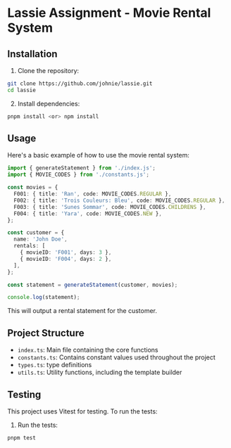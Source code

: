 # Lassie Assignment - Movie Rental System

## Installation

1. Clone the repository:

```sh
git clone https://github.com/johnie/lassie.git
cd lassie
```

2. Install dependencies:

```sh
pnpm install <or> npm install
```

## Usage

Here's a basic example of how to use the movie rental system:

```typescript
import { generateStatement } from './index.js';
import { MOVIE_CODES } from './constants.js';

const movies = {
  F001: { title: 'Ran', code: MOVIE_CODES.REGULAR },
  F002: { title: 'Trois Couleurs: Bleu', code: MOVIE_CODES.REGULAR },
  F003: { title: 'Sunes Sommar', code: MOVIE_CODES.CHILDRENS },
  F004: { title: 'Yara', code: MOVIE_CODES.NEW },
};

const customer = {
  name: 'John Doe',
  rentals: [
    { movieID: 'F001', days: 3 },
    { movieID: 'F004', days: 2 },
  ],
};

const statement = generateStatement(customer, movies);

console.log(statement);
```

This will output a rental statement for the customer.

## Project Structure

- `index.ts`: Main file containing the core functions
- `constants.ts`: Contains constant values used throughout the project
- `types.ts`: type definitions
- `utils.ts`: Utility functions, including the template builder

## Testing

This project uses Vitest for testing. To run the tests:

1. Run the tests:

```sh
pnpm test
```
